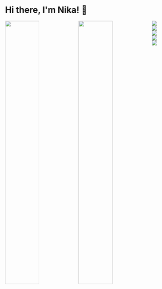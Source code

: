 # Hi there, I'm Nika! 👋


<img align="left" width="47%" src="https://github-readme-stats.vercel.app/api?username=02nika&show_icons=true&theme=tokyonight" />

<img align="left" width="47%" src="https://github-readme-stats.vercel.app/api/top-langs/?username=02nika&layout=compact" />


<img align="left" src="https://img.shields.io/badge/c%23-%23239120.svg?style=for-the-badge&logo=c-sharp&logoColor=white" />

<img align="left" src="https://img.shields.io/badge/.NET-5C2D91?style=for-the-badge&logo=.net&logoColor=white" />

<img align="left" src="https://img.shields.io/badge/react-%2320232a.svg?style=for-the-badge&logo=react&logoColor=%2361DAFB" />

<img align="left" src="https://img.shields.io/badge/git-%23F05033.svg?style=for-the-badge&logo=git&logoColor=white" />

<img align="left" src="https://img.shields.io/badge/javascript-%23323330.svg?style=for-the-badge&logo=javascript&logoColor=%23F7DF1E" />
